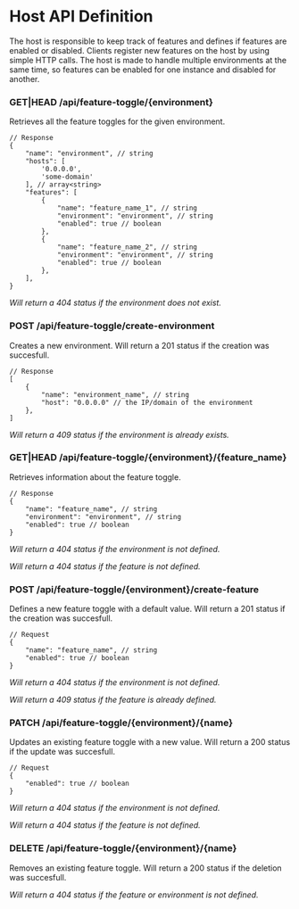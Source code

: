 # Host API Definition

The host is responsible to keep track of features and defines if features are enabled or disabled. Clients register new features on the host by using simple
HTTP calls. The host is made to handle multiple environments at the same time, so features can be enabled for one instance and disabled for another.

### GET|HEAD /api/feature-toggle/{environment}

Retrieves all the feature toggles for the given environment.

```json5
// Response
{
    "name": "environment", // string
    "hosts": [
        '0.0.0.0',
        'some-domain'
    ], // array<string>
    "features": [
        {
            "name": "feature_name_1", // string
            "environment": "environment", // string
            "enabled": true // boolean
        },
        {
            "name": "feature_name_2", // string
            "environment": "environment", // string
            "enabled": true // boolean
        },
    ],
}
```

*Will return a 404 status if the environment does not exist.*

### POST /api/feature-toggle/create-environment

Creates a new environment. Will return a 201 status if the creation was succesfull.

```json5
// Response
[
    {
        "name": "environment_name", // string
        "host": "0.0.0.0" // the IP/domain of the environment
    },
]
```

*Will return a 409 status if the environment is already exists.*

### GET|HEAD /api/feature-toggle/{environment}/{feature_name}

Retrieves information about the feature toggle.

```json5
// Response
{
    "name": "feature_name", // string
    "environment": "environment", // string
    "enabled": true // boolean
}
```

*Will return a 404 status if the environment is not defined.*

*Will return a 404 status if the feature is not defined.*

### POST /api/feature-toggle/{environment}/create-feature

Defines a new feature toggle with a default value. Will return a 201 status if the creation was succesfull.

```json5
// Request
{
    "name": "feature_name", // string
    "enabled": true // boolean
}
```

*Will return a 404 status if the environment is not defined.*

*Will return a 409 status if the feature is already defined.*

### PATCH /api/feature-toggle/{environment}/{name}

Updates an existing feature toggle with a new value. Will return a 200 status if the update was succesfull.

```json5
// Request
{
    "enabled": true // boolean
}
```

*Will return a 404 status if the environment is not defined.*

*Will return a 404 status if the feature is not defined.*

### DELETE /api/feature-toggle/{environment}/{name}

Removes an existing feature toggle. Will return a 200 status if the deletion was succesfull.

*Will return a 404 status if the feature or environment is not defined.*
